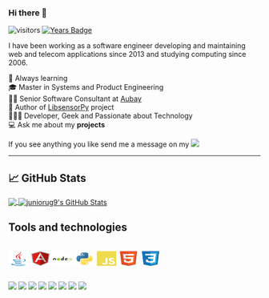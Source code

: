 ### Hi there 👋

<!--
**juniorug/juniorug** is a ✨ _special_ ✨ repository because its `README.md` (this file) appears on your GitHub profile.

Here are some ideas to get you started:

- 🔭 I’m currently working on ...
- 🌱 I’m currently learning ...
- 👯 I’m looking to collaborate on ...
- 🤔 I’m looking for help with ...
- 💬 Ask me about ...
- 📫 How to reach me: ...
- 😄 Pronouns: ...
- ⚡ Fun fact: ...
-->

![visitors](https://visitor-badge.glitch.me/badge?page_id=juniorug.juniorug)
[![Years Badge](https://badges.pufler.dev/years/juniorug)](https://badges.pufler.dev)

I have been working as a software engineer developing and maintaining web and telecom applications since 2013 and studying computing since 2006.

🚀 Always learning<br>
🎓 Master in Systems and Product Engineering<br>
👷🏾 Senior Software Consultant at <a href="https://www.aubay.com/" target="_blank">Aubay</a><br>
📐 Author of <a href="https://libsensorpy.com" target="_blank">LibsensorPy</a> project<br>
👩🏾‍💻 Developer, Geek and Passionate about Technology<br>
💻 Ask me about my <strong>projects</strong><br>

If you see anything you like send me a message on my  <a href="https://www.linkedin.com/in/edivaldo-mascarenhas-045a9479/" target="_blank"><img src="https://img.shields.io/badge/-LinkedIn-%230077B5?style=for-the-badge&logo=linkedin&logoColor=white"></a> 

<!---
### Connect with me:

[<img align="left" alt="juniormascarenhas.com" width="22px" src="https://img.icons8.com/cotton/2x/domain.png" />][website]
[<img align="left" alt="juniorug | Twitter" width="22px" src="https://img.icons8.com/fluent/2x/twitter.png" />][twitter]
[<img align="left" alt="juniorug | Instagram" width="22px" src="https://img.icons8.com/fluent/2x/instagram-new.png" />][instagram]

[<img align="left" alt="juniorug | LinkedIn" width="22px" src="https://img.icons8.com/color/2x/linkedin.png" />][linkedin]

-->

-----
<!-- &title_color=ffffff&text_color=c9cacc&icon_color=2bbc8a -->
## &#x1f4c8; GitHub Stats
<a href="https://github.com/juniorug/juniorug">
  <img align="center" src="https://github-readme-stats.vercel.app/api/top-langs/?username=juniorug&bg_color=00000000&langs_count=10&layout=compact" />
</a>
<a href="https://github.com/juniorug/juniorug">
  <img align="center" src="https://github-readme-stats.vercel.app/api?username=juniorug&theme=tokyonight&show_icons=true&line_height=27&include_all_commits=true&count_private=true&title_color=ffffff&text_color=c9cacc&icon_color=2bbc8a&bg_color=1d1f21&hide=contribs" alt="juniorug9's GitHub Stats" />
</a>

<br>




Tools and technologies
---
<div style="display: inline_block"><br>
  <img align="center" alt="Junior-Ruby" height="30" width="40" src="https://raw.githubusercontent.com/devicons/devicon/master/icons/java/java-original.svg">
  <img align="center" alt="Junior-Ruby" height="30" width="40" src="https://raw.githubusercontent.com/devicons/devicon/master/icons/angularjs/angularjs-original.svg">
  <img align="center" alt="Junior-Ruby" height="30" width="40" src="https://raw.githubusercontent.com/devicons/devicon/master/icons/nodejs/nodejs-original-wordmark.svg">
  <img align="center" alt="Junior-Ruby" height="30" width="40" src="https://raw.githubusercontent.com/devicons/devicon/master/icons/python/python-original.svg">
  <img align="center" alt="Junior-Js" height="30" width="40" src="https://raw.githubusercontent.com/devicons/devicon/master/icons/javascript/javascript-plain.svg">
  <img align="center" alt="Junior-HTML" height="30" width="40" src="https://raw.githubusercontent.com/devicons/devicon/master/icons/html5/html5-original.svg">
  <img align="center" alt="Junior-CSS" height="30" width="40" src="https://raw.githubusercontent.com/devicons/devicon/master/icons/css3/css3-original.svg">
</div>
<br>



![](https://img.shields.io/badge/OS-Linux-informational?style=flat&logo=linux&logoColor=white&color=2bbc8a)
![](https://img.shields.io/badge/Editor-VSCode-informational?style=flat&logo=visualstudiocode&logoColor=white&color=2bbc8a)
![](https://img.shields.io/badge/Shell-Bash-informational?style=flat&logo=bash&logoColor=white&color=2bbc8a)
![](https://img.shields.io/badge/Tool-Bootstrap-informational?style=flat&logo=bootstrap&logoColor=white&color=2bbc8a)
![](https://img.shields.io/badge/Code-Java-informational?style=flat&logo=java&logoColor=white&color=2bbc8a)
![](https://img.shields.io/badge/Code-angularjs-informational?style=flat&logo=angularjs&logoColor=white&color=2bbc8a)
![](https://img.shields.io/badge/Code-JavaScript-informational?style=flat&logo=javascript&logoColor=white&color=2bbc8a)
![](https://img.shields.io/badge/Code-SQL-informational?style=flat&logo=mysql&logoColor=white&color=2bbc8a)

<!--
[![Stargazers repo roster for @marianadkobayashi/marianadkobayashi](https://reporoster.com/stars/marianadkobayashi/marianadkobayashi)](https://github.com/marianadkobayashi/marianadkobayashi/stargazers)

[website]: https://juniormascarenhas.com
[twitter]: https://twitter.com/junioremf
[instagram]: https://instagram.com/preveen.raj
[linkedin]: https://linkedin.com/in/edivaldo-mascarenhas-045a9479
